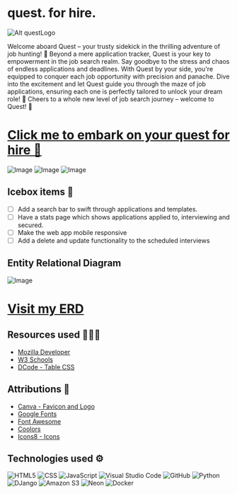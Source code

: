 # quest. for hire.

![Alt questLogo](https://i.imgur.com/mawxI22.png)

Welcome aboard Quest – your trusty sidekick in the thrilling adventure of job hunting! 🚀 Beyond a mere application tracker, Quest is your key to empowerment in the job search realm. Say goodbye to the stress and chaos of endless applications and deadlines. With Quest by your side, you're equipped to conquer each job opportunity with precision and panache. Dive into the excitement and let Quest guide you through the maze of job applications, ensuring each one is perfectly tailored to unlock your dream role! 🌟 Cheers to a whole new level of job search journey – welcome to Quest! 🎉


# [Click me to embark on your quest for hire 🌟](https://leet-code-buddy.fly.dev/)


![Image](https://i.imgur.com/9Gf6LeR.png)
![Image](https://i.imgur.com/1iJeNsM.png)
![Image](https://i.imgur.com/XgAJb1V.png)


## Icebox items 🧊
- [ ] Add a search bar to swift through applications and templates.
- [ ] Have a stats page which shows applications applied to, interviewing and secured.
- [ ] Make the web app mobile responsive
- [ ] Add a delete and update functionality to the scheduled interviews

## Entity Relational Diagram
![Image](https://i.imgur.com/U5sjlAY.png)
# [Visit my ERD](https://whimsical.com/jobtracker-3uz6gVntBdN89Kkx3KbJEn)

## Resources used 👩🏽‍💻
- [Mozilla Developer](https://developer.mozilla.org/en-US/)
- [W3 Schools](https://www.w3schools.com/css/css_table.asp)
- [DCode - Table CSS](https://www.youtube.com/watch?v=biI9OFH6Nmg)

## Attributions 🛟
- [Canva - Favicon and Logo](https://www.canva.com/)
- [Google Fonts](https://fonts.google.com/)
- [Font Awesome](https://fontawesome.com/)
- [Coolors](https://coolors.co/palettes/trending)
- [Icons8 - Icons](https://icons8.com/icon/set/create/group-ui)

## Technologies used ⚙️
![HTML5](https://img.shields.io/badge/html5-%23E34F26.svg?style=for-the-badge&logo=html5&logoColor=white)
![CSS](https://img.shields.io/badge/CSS-239120?&style=for-the-badge&logo=css3&logoColor=white)
![JavaScript](https://img.shields.io/badge/javascript-%23323330.svg?style=for-the-badge&logo=javascript&logoColor=%23F7DF1E)
![Visual Studio Code](https://img.shields.io/badge/Visual%20Studio%20Code-0078d7.svg?style=for-the-badge&logo=visual-studio-code&logoColor=white)
![GitHub](https://img.shields.io/badge/GitHub-100000?style=for-the-badge&logo=github&logoColor=white)
![Python](https://img.shields.io/badge/Python-3776AB?style=for-the-badge&logo=python&logoColor=white)
![DJango](https://img.shields.io/badge/Django-092E20?style=for-the-badge&logo=django&logoColor=white)
![Amazon S3](https://img.shields.io/badge/Amazon_AWS-FF9900?style=for-the-badge&logo=amazonaws&logoColor=white)
![Neon](https://img.shields.io/badge/PostgreSQL-316192?style=for-the-badge&logo=postgresql&logoColor=white)
![Docker](https://img.shields.io/badge/docker-%230db7ed.svg?style=for-the-badge&logo=docker&logoColor=white)